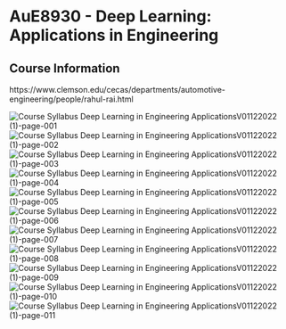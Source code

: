 <h1>AuE8930 - Deep Learning: Applications in Engineering</h1>
<h2>Course Information</h2>

<link>https://www.clemson.edu/cecas/departments/automotive-engineering/people/rahul-rai.html</link>

![Course Syllabus Deep Learning in Engineering ApplicationsV01122022 (1)-page-001](https://user-images.githubusercontent.com/83747696/160190369-63d75ebc-5960-44ce-b1e4-5a997cf37939.jpg)
![Course Syllabus Deep Learning in Engineering ApplicationsV01122022 (1)-page-002](https://user-images.githubusercontent.com/83747696/160190372-750d49ad-cfb3-4509-a464-f94c2d5be783.jpg)
![Course Syllabus Deep Learning in Engineering ApplicationsV01122022 (1)-page-003](https://user-images.githubusercontent.com/83747696/160190381-8b70a778-99b8-46b2-9107-398b90ff4a0d.jpg)
![Course Syllabus Deep Learning in Engineering ApplicationsV01122022 (1)-page-004](https://user-images.githubusercontent.com/83747696/160190385-fe777c9a-0654-4b19-9a3a-e328cca3e080.jpg)
![Course Syllabus Deep Learning in Engineering ApplicationsV01122022 (1)-page-005](https://user-images.githubusercontent.com/83747696/160190383-fc4b3ddc-6cb4-4cd9-ad48-6a5905880c2b.jpg)
![Course Syllabus Deep Learning in Engineering ApplicationsV01122022 (1)-page-006](https://user-images.githubusercontent.com/83747696/160190394-d6eeb234-6180-4806-a869-f12d1bed4ba3.jpg)
![Course Syllabus Deep Learning in Engineering ApplicationsV01122022 (1)-page-007](https://user-images.githubusercontent.com/83747696/160190386-ed270a76-444b-4dfd-992b-023f9c60a9e9.jpg)
![Course Syllabus Deep Learning in Engineering ApplicationsV01122022 (1)-page-008](https://user-images.githubusercontent.com/83747696/160190402-2296176f-88be-452e-b900-c34101c150af.jpg)
![Course Syllabus Deep Learning in Engineering ApplicationsV01122022 (1)-page-009](https://user-images.githubusercontent.com/83747696/160190397-d19be732-f205-4945-a320-33fa7c9ec978.jpg)
![Course Syllabus Deep Learning in Engineering ApplicationsV01122022 (1)-page-010](https://user-images.githubusercontent.com/83747696/160190406-db06257a-170c-48ab-8d57-634cb85a0b12.jpg)
![Course Syllabus Deep Learning in Engineering ApplicationsV01122022 (1)-page-011](https://user-images.githubusercontent.com/83747696/160190413-4d198071-85fb-4397-b7c0-aeb077d4b6c8.jpg)
